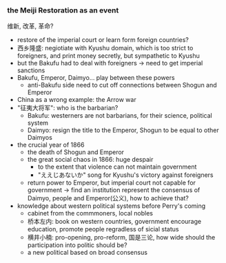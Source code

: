 ### the Meiji Restoration as an event

维新, 改革, 革命?
- restore of the imperial court or learn form foreign countries?
- 西乡隆盛: negiotiate with Kyushu domain, which is too strict to foreigners, and print money secretly, but sympathetic to Kyushu
- but the Bakufu had to deal with foreigners -> need to get imperial sanctions
- Bakufu, Emperor, Daimyo... play between these powers
    - anti-Bakufu side need to cut off connections between Shogun and Emperor
- China as a wrong example: the Arrow war
- "征夷大将军": who is the barbarian?
    - Bakufu: westerners are not barbarians, for their science, political system
    - Daimyo: resign the title to the Emperor, Shogun to be equal to other Daimyos
- the crucial year of 1866
    - the death of Shogun and Emperor
    - the great social chaos in 1866: huge despair
        - to the extent that violence can not maintain government
        - "ええじあないか" song for Kyushu's victory against foreigners
    - return power to Emperor, but imperial court not capable for government -> find an institution represent the consensus of Daimyo, people and Emperor(公义), how to achieve that?
- knowledge about western political systems before Perry's coming
    - cabinet from the commmoners, local nobles
    - 桥本左内: book on western countries, government encourage education, promote people regradless of sicial status
    - 横井小楠: pro-opening, pro-reform, 国是三论, how wide should the participation into politic should be?
    - a new political based on broad consensus
